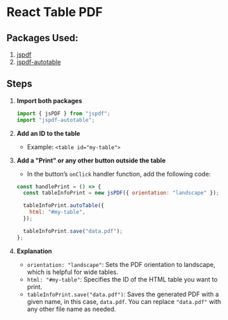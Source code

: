 # React Table PDF

## Packages Used:

1. [jspdf](https://www.npmjs.com/package/jspdf)
2. [jspdf-autotable](https://www.npmjs.com/package/jspdf-autotable)

## Steps

1. **Import both packages**

   ```javascript
   import { jsPDF } from "jspdf";
   import "jspdf-autotable";
   ```

2. **Add an ID to the table**

   - Example: `<table id="my-table">`

3. **Add a "Print" or any other button outside the table**

   - In the button’s `onClick` handler function, add the following code:

   ```javascript
   const handlePrint = () => {
     const tableInfoPrint = new jsPDF({ orientation: "landscape" });

     tableInfoPrint.autoTable({
       html: "#my-table",
     });

     tableInfoPrint.save("data.pdf");
   };
   ```

4. **Explanation**

   - `orientation: "landscape"`: Sets the PDF orientation to landscape, which is helpful for wide tables.
   - `html: "#my-table"`: Specifies the ID of the HTML table you want to print.
   - `tableInfoPrint.save("data.pdf")`: Saves the generated PDF with a given name, in this case, `data.pdf`. You can replace `"data.pdf"` with any other file name as needed.
